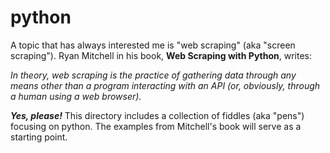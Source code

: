 python
======

A topic that has always interested me is "web scraping" (aka "screen scraping").  Ryan Mitchell in his book,
**Web Scraping with Python**, writes:

_In theory, web scraping is the practice of gathering data through any means other than a program interacting
with an API (or, obviously, through a human using a web browser)._

**_Yes, please!_**  This directory includes a collection of fiddles (aka "pens") focusing on python.  The examples
from Mitchell's book will serve as a starting point.




